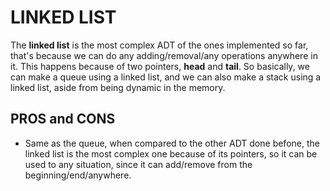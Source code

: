 
# LINKED LIST

The **linked list** is the most complex ADT of the ones implemented so far, that's because we can do any adding/removal/any operations anywhere in it. This happens because of two pointers, **head** and **tail**. So basically, we can make a queue using a linked list, and we can also make a stack using a linked list, aside from being dynamic in the memory.  

## PROS and CONS  

- Same as the queue, when compared to the other ADT done befone, the linked list is the most complex one because of its pointers, so it can be used to any situation, since it can add/remove from the beginning/end/anywhere.  
